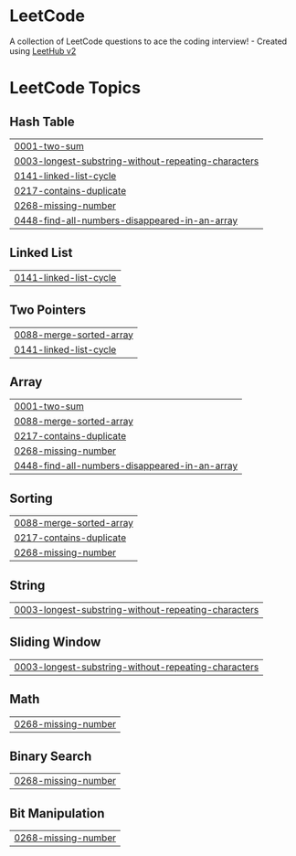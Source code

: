 # LeetCode
A collection of LeetCode questions to ace the coding interview! - Created using [LeetHub v2](https://github.com/arunbhardwaj/LeetHub-2.0)

<!---LeetCode Topics Start-->
# LeetCode Topics
## Hash Table
|  |
| ------- |
| [0001-two-sum](https://github.com/shahin-m-hashim/LeetCode/tree/master/0001-two-sum) |
| [0003-longest-substring-without-repeating-characters](https://github.com/shahin-m-hashim/LeetCode/tree/master/0003-longest-substring-without-repeating-characters) |
| [0141-linked-list-cycle](https://github.com/shahin-m-hashim/LeetCode/tree/master/0141-linked-list-cycle) |
| [0217-contains-duplicate](https://github.com/shahin-m-hashim/LeetCode/tree/master/0217-contains-duplicate) |
| [0268-missing-number](https://github.com/shahin-m-hashim/LeetCode/tree/master/0268-missing-number) |
| [0448-find-all-numbers-disappeared-in-an-array](https://github.com/shahin-m-hashim/LeetCode/tree/master/0448-find-all-numbers-disappeared-in-an-array) |
## Linked List
|  |
| ------- |
| [0141-linked-list-cycle](https://github.com/shahin-m-hashim/LeetCode/tree/master/0141-linked-list-cycle) |
## Two Pointers
|  |
| ------- |
| [0088-merge-sorted-array](https://github.com/shahin-m-hashim/LeetCode/tree/master/0088-merge-sorted-array) |
| [0141-linked-list-cycle](https://github.com/shahin-m-hashim/LeetCode/tree/master/0141-linked-list-cycle) |
## Array
|  |
| ------- |
| [0001-two-sum](https://github.com/shahin-m-hashim/LeetCode/tree/master/0001-two-sum) |
| [0088-merge-sorted-array](https://github.com/shahin-m-hashim/LeetCode/tree/master/0088-merge-sorted-array) |
| [0217-contains-duplicate](https://github.com/shahin-m-hashim/LeetCode/tree/master/0217-contains-duplicate) |
| [0268-missing-number](https://github.com/shahin-m-hashim/LeetCode/tree/master/0268-missing-number) |
| [0448-find-all-numbers-disappeared-in-an-array](https://github.com/shahin-m-hashim/LeetCode/tree/master/0448-find-all-numbers-disappeared-in-an-array) |
## Sorting
|  |
| ------- |
| [0088-merge-sorted-array](https://github.com/shahin-m-hashim/LeetCode/tree/master/0088-merge-sorted-array) |
| [0217-contains-duplicate](https://github.com/shahin-m-hashim/LeetCode/tree/master/0217-contains-duplicate) |
| [0268-missing-number](https://github.com/shahin-m-hashim/LeetCode/tree/master/0268-missing-number) |
## String
|  |
| ------- |
| [0003-longest-substring-without-repeating-characters](https://github.com/shahin-m-hashim/LeetCode/tree/master/0003-longest-substring-without-repeating-characters) |
## Sliding Window
|  |
| ------- |
| [0003-longest-substring-without-repeating-characters](https://github.com/shahin-m-hashim/LeetCode/tree/master/0003-longest-substring-without-repeating-characters) |
## Math
|  |
| ------- |
| [0268-missing-number](https://github.com/shahin-m-hashim/LeetCode/tree/master/0268-missing-number) |
## Binary Search
|  |
| ------- |
| [0268-missing-number](https://github.com/shahin-m-hashim/LeetCode/tree/master/0268-missing-number) |
## Bit Manipulation
|  |
| ------- |
| [0268-missing-number](https://github.com/shahin-m-hashim/LeetCode/tree/master/0268-missing-number) |
<!---LeetCode Topics End-->